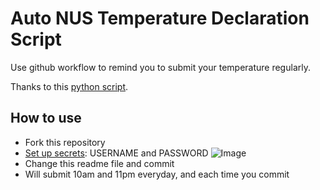 # Auto NUS Temperature Declaration Script

Use github workflow to remind you to submit your temperature regularly.

Thanks to this [python script](https://github.com/chrisgzf/nus-temp).

## How to use

- Fork this repository
- [Set up secrets](https://docs.github.com/en/actions/reference/encrypted-secrets): USERNAME and PASSWORD
 ![Image](https://github.com/Liane-Y/NUS_Temperature_Declaration/rec/secret.png)
- Change this readme file and commit 
- Will submit 10am and 11pm everyday, and each time you commit 
